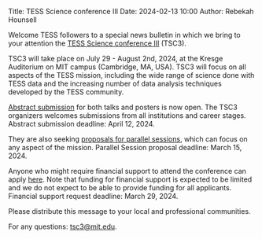 Title:  TESS Science conference III
Date: 2024-02-13 10:00
Author: Rebekah Hounsell

Welcome TESS followers to a special news bulletin in which we bring to your attention the [TESS Science conference III](https://tsc.mit.edu/) (TSC3).

TSC3 will take place on July 29 - August 2nd, 2024, at the Kresge Auditorium on MIT campus (Cambridge, MA, USA). TSC3 will focus on all aspects of the TESS mission, including the wide range of science done with TESS data and the increasing number of data analysis techniques developed by the TESS community.

[Abstract submission](https://docs.google.com/forms/d/e/1FAIpQLSdix7o0Na-yAmvzeSpK5F3_yqNapHDnxvud_ApjA528WR15zw/viewform) for both talks and posters is now open. The TSC3 organizers welcomes submissions from all institutions and career stages. Abstract submission deadline: April 12, 2024.

They are also seeking [proposals for parallel sessions](https://docs.google.com/forms/d/e/1FAIpQLScQ0Ky0TKCcf_o2OJffVjjMpiP8CgpKhWW7kEaOQ1F93mVz4g/viewform), which can focus on any aspect of the mission. Parallel Session proposal deadline: March 15, 2024.

Anyone who might require financial support to attend the conference can apply [here](https://docs.google.com/forms/d/e/1FAIpQLSeKt_p4lSTSq-Rxs8EyNCBYrNR3ouB0z58kQepu5s2A9MwnsA/viewform). Note that funding for financial support is expected to be limited and we do not expect to be able to provide funding for all applicants. Financial support request deadline: March 29, 2024.

Please distribute this message to your local and professional communities.

For any questions: tsc3@mit.edu.